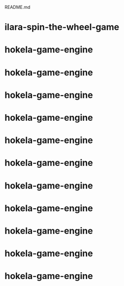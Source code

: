README.md

# ilara-spin-the-wheel-game
# hokela-game-engine
# hokela-game-engine
# hokela-game-engine
# hokela-game-engine
# hokela-game-engine
# hokela-game-engine
# hokela-game-engine
# hokela-game-engine
# hokela-game-engine
# hokela-game-engine
# hokela-game-engine
